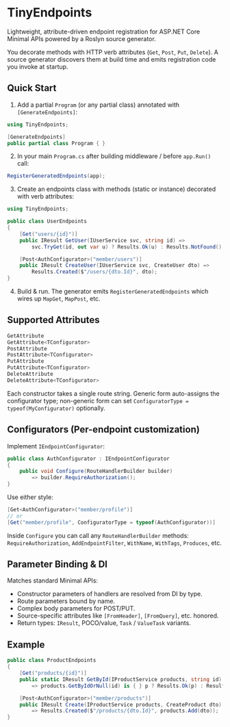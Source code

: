 # TinyEndpoints

Lightweight, attribute-driven endpoint registration for ASP.NET Core Minimal APIs powered by a Roslyn source generator.

You decorate methods with HTTP verb attributes (`Get`, `Post`, `Put`, `Delete`). A source generator discovers them at build time and emits registration code you invoke at startup.


## Quick Start
1. Add a partial `Program` (or any partial class) annotated with `[GenerateEndpoints]`:
```csharp
using TinyEndpoints;

[GenerateEndpoints]
public partial class Program { }
```
2. In your main `Program.cs` after building middleware / before `app.Run()` call:
```csharp
RegisterGeneratedEndpoints(app);
```
3. Create an endpoints class with methods (static or instance) decorated with verb attributes:
```csharp
using TinyEndpoints;

public class UserEndpoints
{
    [Get("users/{id}")]
    public IResult GetUser(IUserService svc, string id) =>
        svc.TryGet(id, out var u) ? Results.Ok(u) : Results.NotFound();

    [Post<AuthConfigurator>("member/users")]
    public IResult CreateUser(IUserService svc, CreateUser dto) =>
        Results.Created($"/users/{dto.Id}", dto);
}
```
4. Build & run. The generator emits `RegisterGeneratedEndpoints` which wires up `MapGet`, `MapPost`, etc.

## Supported Attributes
```csharp
GetAttribute
GetAttribute<TConfigurator>
PostAttribute
PostAttribute<TConfigurator>
PutAttribute
PutAttribute<TConfigurator>
DeleteAttribute
DeleteAttribute<TConfigurator>
```
Each constructor takes a single route string. Generic form auto-assigns the configurator type; non-generic form can set `ConfiguratorType = typeof(MyConfigurator)` optionally.

## Configurators (Per-endpoint customization)
Implement `IEndpointConfigurator`:
```csharp
public class AuthConfigurator : IEndpointConfigurator
{
    public void Configure(RouteHandlerBuilder builder)
        => builder.RequireAuthorization();
}
```
Use either style:
```csharp
[Get<AuthConfigurator>("member/profile")]
// or
[Get("member/profile", ConfiguratorType = typeof(AuthConfigurator))]
```
Inside `Configure` you can call any `RouteHandlerBuilder` methods: `RequireAuthorization`, `AddEndpointFilter`, `WithName`, `WithTags`, `Produces`, etc.


## Parameter Binding & DI
Matches standard Minimal APIs:
- Constructor parameters of handlers are resolved from DI by type.
- Route parameters bound by name.
- Complex body parameters for POST/PUT.
- Source-specific attributes like `[FromHeader]`, `[FromQuery]`, etc. honored.
- Return types: `IResult`, POCO/value, `Task` / `ValueTask` variants.

## Example
```csharp
public class ProductEndpoints
{
    [Get("products/{id}")]
    public static IResult GetById(IProductService products, string id)
        => products.GetByIdOrNull(id) is { } p ? Results.Ok(p) : Results.NotFound();

    [Post<AuthConfigurator>("member/products")]
    public IResult Create(IProductService products, CreateProduct dto)
        => Results.Created($"/products/{dto.Id}", products.Add(dto));
}
```